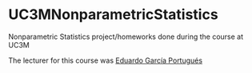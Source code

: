 # UC3MNonparametricStatistics
Nonparametric Statistics project/homeworks done during the course at UC3M

The lecturer for this course was [Eduardo García Portugués](https://portal.uc3m.es/portal/page/portal/dpto_estadistica/personal/eduardo_garcia_portugues)

